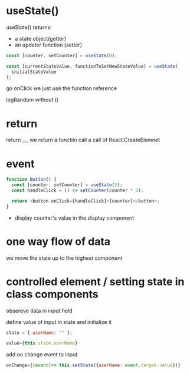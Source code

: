 # useState()

useState() returns:

- a state object(getter)
- an updater function (setter)

```js
const [counter, setCounter] = useState(0);

const [currentStateValue, functionToSetNewStateValue] = useState(
  initialStateValue
);
```

go onClick we just use the function reference

logRandom without ()

# return

return <button></button> we return a functiin call
a call of React.CreateElemnet

# event

```js
function Button() {
  const [counter, setCounter] = useState(5);
  const handleClick = () => setCounter(counter * 2);

  return <button onClick={handleClick}>{counter}</button>;
}
```

- display counter's value in the display component

# one way flow of data

we move the state up to the highest component

# controlled element / setting state in class components

obsereve data in input field

define value of input in state and initialize it

```js
state = { userName: "" };
```

```js
value={this.state.userName}
```

add on change event to input

```js
onChange={(event)=> this.setState({userName: event.target.value})}
```
